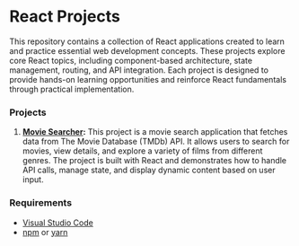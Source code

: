# React Projects  
This repository contains a collection of React applications created to learn and practice essential web development concepts. These projects explore core React topics, including component-based architecture, state management, routing, and API integration. Each project is designed to provide hands-on learning opportunities and reinforce React fundamentals through practical implementation.  

### Projects  
1. **[Movie Searcher](./movie-searcher):** This project is a movie search application that fetches data from The Movie Database (TMDb) API. It allows users to search for movies, view details, and explore a variety of films from different genres. The project is built with React and demonstrates how to handle API calls, manage state, and display dynamic content based on user input.

### Requirements  
- [Visual Studio Code](https://code.visualstudio.com/)
- [npm](https://www.npmjs.com/) or [yarn](https://yarnpkg.com/)  